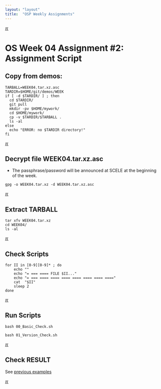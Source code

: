 ```yaml
---
layout: "layout"
title:  "OSP Weekly Assignments"
---
```


[&#x213C;](#idxXXX)<br id="idx000">
# OS Week 04 Assignment #2: Assignment Script

## Copy from demos:
```
TARBALL=WEEK04.tar.xz.asc
TARDIR=$HOME/git/demos/WEEK
if [ -d $TARDIR/ ] ; then
  cd $TARDIR/
  git pull
  mkdir -pv $HOME/mywork/
  cd $HOME/mywork/
  cp -v $TARDIR/$TARBALL .
  ls -al
else
  echo "ERROR: no $TARDIR directory!"
fi

```

[&#x213C;](#)<br id="idx01">
## Decrypt file WEEK04.tar.xz.asc

* The passphrase/password will be announced at SCELE at the beginning of the week.

```
gpg -o WEEK04.tar.xz -d WEEK04.tar.xz.asc

```

[&#x213C;](#)<br id="idx02">
## Extract TARBALL
```
tar xfv WEEK04.tar.xz
cd WEEK04/
ls -al

```

[&#x213C;](#)<br id="idx03">
## Check Scripts
```
for II in [0-9][0-9]* ; do
    echo ""
    echo "= === ==== FILE $II..."
    echo "= === ==== ==== ==== ==== ==== ==== ===="
    cat  "$II"
    sleep 2
done

```

[&#x213C;](#)<br id="idx04">
## Run Scripts
```
bash 00_Basic_Check.sh

bash 01_Version_Check.sh

```

[&#x213C;](#)<br id="idx05">
## Check RESULT

See [previous examples](W03-08.md#idx05)

[&#x213C;](#)<br id="idxXXX"><br>

